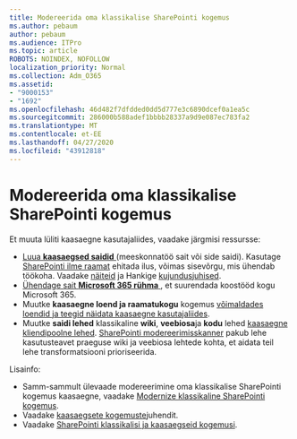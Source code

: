 ```yaml
---
title: Modereerida oma klassikalise SharePointi kogemus
ms.author: pebaum
author: pebaum
ms.audience: ITPro
ms.topic: article
ROBOTS: NOINDEX, NOFOLLOW
localization_priority: Normal
ms.collection: Adm_O365
ms.assetid:
- "9000153"
- "1692"
ms.openlocfilehash: 46d482f7dfdded0dd5d777e3c6890dcef0a1ea5c
ms.sourcegitcommit: 286000b588adef1bbbb28337a9d9e087ec783fa2
ms.translationtype: MT
ms.contentlocale: et-EE
ms.lasthandoff: 04/27/2020
ms.locfileid: "43912818"
---
```

# <a name="modernize-your-classic-sharepoint-experience"></a>Modereerida oma klassikalise SharePointi kogemus

Et muuta lüliti kaasaegne kasutajaliides, vaadake järgmisi ressursse:

- [Luua **kaasaegsed saidid** ](https://support.office.com/article/create-a-team-site-in-sharepoint-ef10c1e7-15f3-42a3-98aa-b5972711777d) (meeskonnatöö sait või side saidi). Kasutage [SharePointi ilme raamat](https://lookbook.microsoft.com/assets/SharePoint_lookbook_2019.pdf) ehitada ilus, võimas sisevõrgu, mis ühendab töökoha. Vaadake [näiteid](https://lookbook.microsoft.com/) ja Hankige [kujundusjuhised](https://spdesign.azurewebsites.net/).
- [Ühendage sait **Microsoft 365 rühma** ](https://docs.microsoft.com/sharepoint/dev/transform/modernize-connect-to-office365-group) , et suurendada koostööd kogu Microsoft 365.
- Muutke **kaasaegne loend ja raamatukogu** kogemus [võimaldades loendid ja teegid näidata kaasaegne kasutajaliides](https://docs.microsoft.com/sharepoint/dev/transform/modernize-userinterface-lists-and-libraries).
- Muutke **saidi lehed** klassikaline **wiki**, **veebiosa**ja **kodu** lehed [kaasaegne kliendipoolne lehed](https://docs.microsoft.com/sharepoint/dev/transform/modernize-userinterface-site-pages). [SharePointi modereerimisskanner](https://docs.microsoft.com/sharepoint/dev/transform/modernize-scanner) pakub lehe kasutusteavet praeguse wiki ja veebiosa lehtede kohta, et aidata teil lehe transformatsiooni prioriseerida.

Lisainfo:

- Samm-sammult ülevaade modereerimine oma klassikalise SharePointi kogemus kaasaegne, vaadake [Modernize klassikaline SharePointi kogemus](https://docs.microsoft.com/sharepoint/dev/transform/modernize-classic-sites).
- Vaadake [kaasaegsete kogemuste](https://docs.microsoft.com/sharepoint/guide-to-sharepoint-modern-experience)juhendit.
- Vaadake [SharePointi klassikalisi ja kaasaegseid kogemusi](https://support.office.com/article/sharepoint-classic-and-modern-experiences-5725c103-505d-4a6e-9350-300d3ec7d73f).
